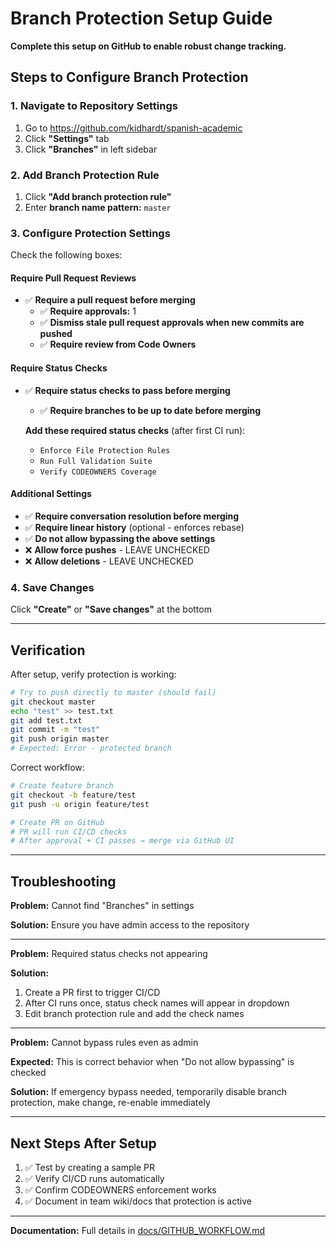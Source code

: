 # Branch Protection Setup Guide

**Complete this setup on GitHub to enable robust change tracking.**

## Steps to Configure Branch Protection

### 1. Navigate to Repository Settings

1. Go to https://github.com/kidhardt/spanish-academic
2. Click **"Settings"** tab
3. Click **"Branches"** in left sidebar

### 2. Add Branch Protection Rule

1. Click **"Add branch protection rule"**
2. Enter **branch name pattern:** `master`

### 3. Configure Protection Settings

Check the following boxes:

#### Require Pull Request Reviews

- ✅ **Require a pull request before merging**
  - ✅ **Require approvals:** 1
  - ✅ **Dismiss stale pull request approvals when new commits are pushed**
  - ✅ **Require review from Code Owners**

#### Require Status Checks

- ✅ **Require status checks to pass before merging**
  - ✅ **Require branches to be up to date before merging**

  **Add these required status checks** (after first CI run):
  - `Enforce File Protection Rules`
  - `Run Full Validation Suite`
  - `Verify CODEOWNERS Coverage`

#### Additional Settings

- ✅ **Require conversation resolution before merging**
- ✅ **Require linear history** (optional - enforces rebase)
- ✅ **Do not allow bypassing the above settings**
- ❌ **Allow force pushes** - LEAVE UNCHECKED
- ❌ **Allow deletions** - LEAVE UNCHECKED

### 4. Save Changes

Click **"Create"** or **"Save changes"** at the bottom

---

## Verification

After setup, verify protection is working:

```bash
# Try to push directly to master (should fail)
git checkout master
echo "test" >> test.txt
git add test.txt
git commit -m "test"
git push origin master
# Expected: Error - protected branch
```

Correct workflow:
```bash
# Create feature branch
git checkout -b feature/test
git push -u origin feature/test

# Create PR on GitHub
# PR will run CI/CD checks
# After approval + CI passes → merge via GitHub UI
```

---

## Troubleshooting

**Problem:** Cannot find "Branches" in settings

**Solution:** Ensure you have admin access to the repository

---

**Problem:** Required status checks not appearing

**Solution:**
1. Create a PR first to trigger CI/CD
2. After CI runs once, status check names will appear in dropdown
3. Edit branch protection rule and add the check names

---

**Problem:** Cannot bypass rules even as admin

**Expected:** This is correct behavior when "Do not allow bypassing" is checked

**Solution:** If emergency bypass needed, temporarily disable branch protection, make change, re-enable immediately

---

## Next Steps After Setup

1. ✅ Test by creating a sample PR
2. ✅ Verify CI/CD runs automatically
3. ✅ Confirm CODEOWNERS enforcement works
4. ✅ Document in team wiki/docs that protection is active

---

**Documentation:** Full details in [docs/GITHUB_WORKFLOW.md](../docs/GITHUB_WORKFLOW.md)
